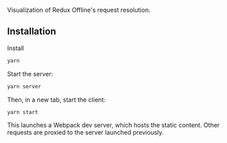 Visualization of Redux Offline's request resolution.

## Installation

Install
```bash
yarn
```

Start the server:

```bash
yarn server
```

Then, in a new tab, start the client:

```bash
yarn start
```

This launches a Webpack dev server, which hosts the static content. Other requests are proxied to the server launched previously.
